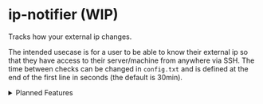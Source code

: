 # ip-notifier (WIP)
Tracks how your external ip changes.

The intended usecase is for a user to be able to know their external ip so that they have access to their server/machine from anywhere via SSH.
The time between checks can be changed in `config.txt` and is defined at the end of the first line in seconds (the default is 30min).

<details><summary> Planned Features </summary>
```
Sending ip log to a website with password protection
Clientside script to recieve the ip log from password protected website
```
</details>
